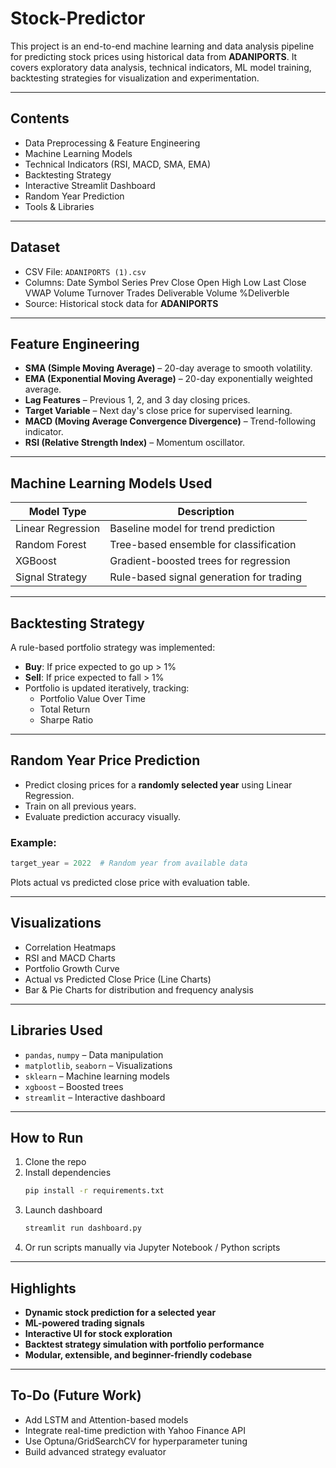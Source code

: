 # Stock-Predictor

This project is an end-to-end machine learning and data analysis pipeline for predicting stock prices using historical data from **ADANIPORTS**. It covers exploratory data analysis, technical indicators, ML model training, backtesting strategies for visualization and experimentation.

---

##  Contents

-  Data Preprocessing & Feature Engineering  
-  Machine Learning Models  
-  Technical Indicators (RSI, MACD, SMA, EMA)  
-  Backtesting Strategy  
-  Interactive Streamlit Dashboard  
-  Random Year Prediction  
-  Tools & Libraries  

---

##  Dataset

- CSV File: `ADANIPORTS (1).csv`
- Columns: Date	Symbol	Series	Prev Close	Open	High	Low	Last	Close	VWAP	Volume	Turnover	Trades	Deliverable Volume	%Deliverble
- Source: Historical stock data for **ADANIPORTS**

---

##  Feature Engineering

- **SMA (Simple Moving Average)** – 20-day average to smooth volatility.
- **EMA (Exponential Moving Average)** – 20-day exponentially weighted average.
- **Lag Features** – Previous 1, 2, and 3 day closing prices.
- **Target Variable** – Next day's close price for supervised learning.
- **MACD (Moving Average Convergence Divergence)** – Trend-following indicator.
- **RSI (Relative Strength Index)** – Momentum oscillator.

---

##  Machine Learning Models Used

| Model Type          | Description                              |
|---------------------|------------------------------------------|
|  Linear Regression | Baseline model for trend prediction      |
|  Random Forest     | Tree-based ensemble for classification   |
|  XGBoost           | Gradient-boosted trees for regression    |
|  Signal Strategy   | Rule-based signal generation for trading |

---

##  Backtesting Strategy

A rule-based portfolio strategy was implemented:

- **Buy**: If price expected to go up > 1%
- **Sell**: If price expected to fall > 1%
- Portfolio is updated iteratively, tracking:
  -  Portfolio Value Over Time  
  -  Total Return  
  -  Sharpe Ratio

---

##  Random Year Price Prediction

- Predict closing prices for a **randomly selected year** using Linear Regression.
- Train on all previous years.
- Evaluate prediction accuracy visually.

### Example:

```python
target_year = 2022  # Random year from available data
```

Plots actual vs predicted close price with evaluation table.

---

##  Visualizations

- Correlation Heatmaps
- RSI and MACD Charts
- Portfolio Growth Curve
- Actual vs Predicted Close Price (Line Charts)
- Bar & Pie Charts for distribution and frequency analysis

---

##  Libraries Used

- `pandas`, `numpy` – Data manipulation  
- `matplotlib`, `seaborn` – Visualizations  
- `sklearn` – Machine learning models  
- `xgboost` – Boosted trees  
- `streamlit` – Interactive dashboard  

---

##  How to Run

1. Clone the repo  
2. Install dependencies  
   ```bash
   pip install -r requirements.txt
   ```
3. Launch dashboard  
   ```bash
   streamlit run dashboard.py
   ```
4. Or run scripts manually via Jupyter Notebook / Python scripts

---

##  Highlights

-  **Dynamic stock prediction for a selected year**
-  **ML-powered trading signals**
-  **Interactive UI for stock exploration**
-  **Backtest strategy simulation with portfolio performance**
-  **Modular, extensible, and beginner-friendly codebase**

---

##  To-Do (Future Work)

- Add LSTM and Attention-based models
- Integrate real-time prediction with Yahoo Finance API
- Use Optuna/GridSearchCV for hyperparameter tuning
- Build advanced strategy evaluator
